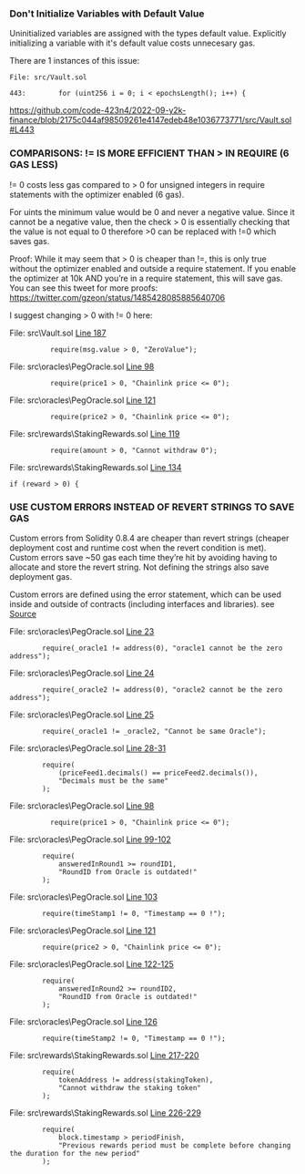 ### Don't Initialize Variables with Default Value
Uninitialized variables are assigned with the types default value.
Explicitly initializing a variable with it's default value costs unnecesary gas.

There are 1 instances of this issue:
```
File: src/Vault.sol

443:        for (uint256 i = 0; i < epochsLength(); i++) {
```
https://github.com/code-423n4/2022-09-y2k-finance/blob/2175c044af98509261e4147edeb48e1036773771/src/Vault.sol#L443


### COMPARISONS: != IS MORE EFFICIENT THAN > IN REQUIRE (6 GAS LESS)
!= 0 costs less gas compared to > 0 for unsigned integers in require statements with the optimizer enabled (6 gas).

For uints the minimum value would be 0 and never a negative value. Since it cannot be a negative value, then the check > 0 is essentially checking that the value is not equal to 0 therefore >0 can be replaced with !=0 which saves gas.

Proof: While it may seem that > 0 is cheaper than !=, this is only true without the optimizer enabled and outside a require statement. If you enable the optimizer at 10k AND you’re in a require statement, this will save gas. You can see this tweet for more proofs: https://twitter.com/gzeon/status/1485428085885640706

I suggest changing > 0 with != 0 here:

File: src\Vault.sol [Line 187](https://github.com/code-423n4/2022-09-y2k-finance/blob/2175c044af98509261e4147edeb48e1036773771/src/Vault.sol#L187)
```
          require(msg.value > 0, "ZeroValue");
```
File: src\oracles\PegOracle.sol [Line 98](https://github.com/code-423n4/2022-09-y2k-finance/blob/2175c044af98509261e4147edeb48e1036773771/src/oracles/PegOracle.sol#L98)
```
          require(price1 > 0, "Chainlink price <= 0");
```
File: src\oracles\PegOracle.sol [Line 121](https://github.com/code-423n4/2022-09-y2k-finance/blob/2175c044af98509261e4147edeb48e1036773771/src/oracles/PegOracle.sol#L121)
```
          require(price2 > 0, "Chainlink price <= 0");
```
File: src\rewards\StakingRewards.sol [Line 119](https://github.com/code-423n4/2022-09-y2k-finance/blob/2175c044af98509261e4147edeb48e1036773771/src/rewards/StakingRewards.sol#L119)
```
          require(amount > 0, "Cannot withdraw 0");
```
File: src\rewards\StakingRewards.sol [Line 134](https://github.com/code-423n4/2022-09-y2k-finance/blob/2175c044af98509261e4147edeb48e1036773771/src/rewards/StakingRewards.sol#L134)
```
if (reward > 0) {
```

### USE CUSTOM ERRORS INSTEAD OF REVERT STRINGS TO SAVE GAS
Custom errors from Solidity 0.8.4 are cheaper than revert strings (cheaper deployment cost and runtime cost when the revert condition is met).
Custom errors save ~50 gas each time they’re hit by avoiding having to allocate and store the revert string. Not defining the strings also save deployment gas.

Custom errors are defined using the error statement, which can be used inside and outside of contracts (including interfaces and libraries).
see [Source](https://blog.soliditylang.org/2021/04/21/custom-errors/)

File: src\oracles\PegOracle.sol [Line 23](https://github.com/code-423n4/2022-09-y2k-finance/blob/2175c044af98509261e4147edeb48e1036773771/src/oracles/PegOracle.sol#L23)
```
        require(_oracle1 != address(0), "oracle1 cannot be the zero address");
```
File: src\oracles\PegOracle.sol [Line 24](https://github.com/code-423n4/2022-09-y2k-finance/blob/2175c044af98509261e4147edeb48e1036773771/src/oracles/PegOracle.sol#L24)
```
        require(_oracle2 != address(0), "oracle2 cannot be the zero address");
```
File: src\oracles\PegOracle.sol [Line 25](https://github.com/code-423n4/2022-09-y2k-finance/blob/2175c044af98509261e4147edeb48e1036773771/src/oracles/PegOracle.sol#L25)
```
        require(_oracle1 != _oracle2, "Cannot be same Oracle");
```
File: src\oracles\PegOracle.sol [Line 28-31](https://github.com/code-423n4/2022-09-y2k-finance/blob/2175c044af98509261e4147edeb48e1036773771/src/oracles/PegOracle.sol#L28-L31)
```
        require(
            (priceFeed1.decimals() == priceFeed2.decimals()),
            "Decimals must be the same"
        );
```
File: src\oracles\PegOracle.sol [Line 98](https://github.com/code-423n4/2022-09-y2k-finance/blob/2175c044af98509261e4147edeb48e1036773771/src/oracles/PegOracle.sol#L98)
```
          require(price1 > 0, "Chainlink price <= 0");
```
File: src\oracles\PegOracle.sol [Line 99-102](https://github.com/code-423n4/2022-09-y2k-finance/blob/2175c044af98509261e4147edeb48e1036773771/src/oracles/PegOracle.sol#L99-L102)
```
        require(
            answeredInRound1 >= roundID1,
            "RoundID from Oracle is outdated!"
        );
```
File: src\oracles\PegOracle.sol [Line 103](https://github.com/code-423n4/2022-09-y2k-finance/blob/2175c044af98509261e4147edeb48e1036773771/src/oracles/PegOracle.sol#L103)
```
        require(timeStamp1 != 0, "Timestamp == 0 !");
```
File: src\oracles\PegOracle.sol [Line 121](https://github.com/code-423n4/2022-09-y2k-finance/blob/2175c044af98509261e4147edeb48e1036773771/src/oracles/PegOracle.sol#L121)
```
        require(price2 > 0, "Chainlink price <= 0");
```
File: src\oracles\PegOracle.sol [Line 122-125](https://github.com/code-423n4/2022-09-y2k-finance/blob/2175c044af98509261e4147edeb48e1036773771/src/oracles/PegOracle.sol#L122-L125)
```
        require(
            answeredInRound2 >= roundID2,
            "RoundID from Oracle is outdated!"
        );
```
File: src\oracles\PegOracle.sol [Line 126](https://github.com/code-423n4/2022-09-y2k-finance/blob/2175c044af98509261e4147edeb48e1036773771/src/oracles/PegOracle.sol#L126)
```
        require(timeStamp2 != 0, "Timestamp == 0 !");
```
File: src\rewards\StakingRewards.sol [Line 217-220]()
```
        require(
            tokenAddress != address(stakingToken),
            "Cannot withdraw the staking token"
        );
```
File: src\rewards\StakingRewards.sol [Line 226-229]()
```
        require(
            block.timestamp > periodFinish,
            "Previous rewards period must be complete before changing the duration for the new period"
        );
```
